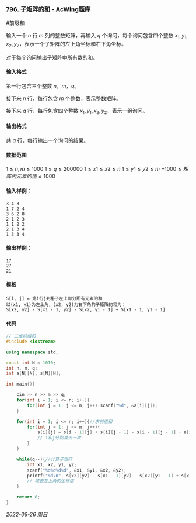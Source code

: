 ### [796. 子矩阵的和 - AcWing题库](https://www.acwing.com/problem/content/798/)

#前缀和

输入一个 $n$ 行 $m$ 列的整数矩阵，再输入 $q$ 个询问，每个询问包含四个整数 $x_1,y_1,x_2,y_2$，表示一个子矩阵的左上角坐标和右下角坐标。

对于每个询问输出子矩阵中所有数的和。

#### 输入格式

第一行包含三个整数 $n，m，q$。

接下来 $n$ 行，每行包含 $m$ 个整数，表示整数矩阵。

接下来 $q$ 行，每行包含四个整数 $x_1,y_1,x_2,y_2$，表示一组询问。

#### 输出格式

共 $q$ 行，每行输出一个询问的结果。

#### 数据范围

$1≤n,m≤1000$
$1≤q≤200000$
$1≤x1≤x2≤n$
$1≤y1≤y2≤m$
$−1000≤矩阵内元素的值≤1000$

#### 输入样例：

```in
3 4 3
1 7 2 4
3 6 2 8
2 1 2 3
1 1 2 2
2 1 3 4
1 3 3 4
```

#### 输出样例：

``` out
17
27
21
```

#### 模板

```
S[i, j] = 第i行j列格子左上部分所有元素的和
以(x1, y1)为左上角，(x2, y2)为右下角的子矩阵的和为：
S[x2, y2] - S[x1 - 1, y2] - S[x2, y1 - 1] + S[x1 - 1, y1 - 1]
```

#### 代码

```cpp
// 二维前缀和
#include <iostream>

using namespace std;

const int N = 1010;
int n, m, q;
int a[N][N], s[N][N];

int main(){

    cin >> n >> m >> q;
    for(int i = 1; i <= n; i++){
        for(int j = 1; j <= m; j++) scanf("%d", &a[i][j]);
    }

    for(int i = 1; i <= n; i++){//求前缀和
        for(int j = 1; j <= m; j++){
            s[i][j] = s[i - 1][j] + s[i][j - 1] - s[i - 1][j - 1] + a[i][j];
            // i和j分别减去一次
        }
    }

    while(q--){//计算子矩阵
        int x1, x2, y1, y2;
        scanf("%d%d%d%d", &x1, &y1, &x2, &y2);
        printf("%d\n", s[x2][y2] - s[x1 - 1][y2] - s[x2][y1 - 1] + s[x1 - 1][y1 - 1]);
        // 减去左上角的坐标值
    }

    return 0;
}
```


*2022-06-26 周日*